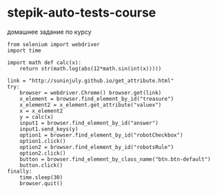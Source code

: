 # stepik-auto-tests-course
домашнее задание по курсу

    from selenium import webdriver
    import time

    import math def calc(x):
        return str(math.log(abs(12*math.sin(int(x)))))

    link = "http://suninjuly.github.io/get_attribute.html"
    try: 
        browser = webdriver.Chrome() browser.get(link)
        x_element = browser.find_element_by_id("treasure")
        x_element2 = x_element.get_attribute("valuex")
        x = x_element2
        y = calc(x)
        input1 = browser.find_element_by_id("answer")
        input1.send_keys(y)
        option1 = browser.find_element_by_id("robotCheckbox")
        option1.click()
        option2 = browser.find_element_by_id("robotsRule")
        option2.click()
        button = browser.find_element_by_class_name("btn.btn-default")
        button.click()
    finally: 
        time.sleep(30) 
        browser.quit()
